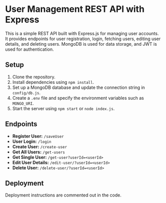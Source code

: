 # User Management REST API with Express

This is a simple REST API built with Express.js for managing user accounts. It provides endpoints for user registration, login, fetching users, editing user details, and deleting users. MongoDB is used for data storage, and JWT is used for authentication.

## Setup

1. Clone the repository.
2. Install dependencies using
    ````npm install````.
3. Set up a MongoDB database and update the connection string in ````config/db.js````.
4. Create a `.env` file and specify the environment variables such as ````MONGO_URI````.
5. Start the server using
    ````npm start```` or ````node index.js````.

## Endpoints

- **Register User:** `/saveUser`
- **User Login:** `/login`
- **Create User:** `/create-user`
- **Get All Users:** `/get-users`
- **Get Single User:** `/get-user?userId=<userId>`
- **Edit User Details:** `/edit-user/?userId=<userId>`
- **Delete User:** `/delete-user/?userId=<userId>`

## Deployment

Deployment instructions are commented out in the code.